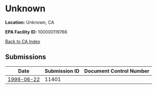 # Unknown

**Location:** Unknown, CA

**EPA Facility ID:** 100000119766

[Back to CA Index](../../index.md)

## Submissions

| Date | Submission ID | Document Control Number |
|------|--------------|-------------------------|
| [1999-06-22](submissions/11401.md) | 11401 |  |
